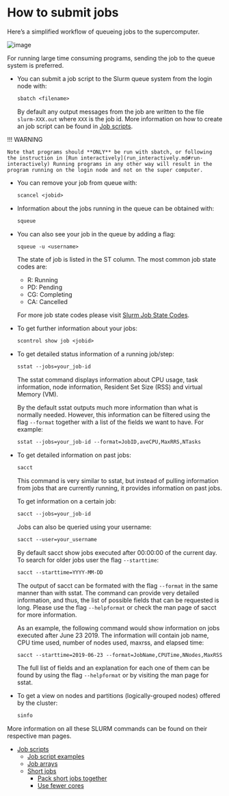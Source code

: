 # How to submit jobs

Here’s a simplified workflow of queueing jobs to the supercomputer.

![image](https://pdc-web.eecs.kth.se/files/support/images/sbatchflow.PNG)

For running large time consuming programs, sending the job to the queue system is preferred.

* You can submit a job script to the Slurm queue system from the login node with:
  ```default
  sbatch <filename>
  ```

  By default any output messages from the job are written to the file `slurm-XXX.out` where `XXX` is the job id.
  More information on how to create an job script can be found in [Job scripts](job_scripts.md#job-scripts).

!!! WARNING

    Note that programs should **ONLY** be run with sbatch, or following the instruction in [Run interactively](run_interactively.md#run-interactively) Running programs in any other way will result in the program running on the login node and not on the super computer.

* You can remove your job from queue with:
  ```default
  scancel <jobid>
  ```
* Information about the jobs running in the queue can be obtained with:
  ```default
  squeue
  ```
* You can also see your job in the queue by adding a flag:
  ```default
  squeue -u <username>
  ```

  The state of job is listed in the ST column. The most common job state codes are:
  * R: Running
  * PD: Pending
  * CG: Completing
  * CA: Cancelled

  For more job state codes please visit [Slurm Job State Codes](https://slurm.schedmd.com/squeue.html#lbAG).
* To get further information about your jobs:
  ```default
  scontrol show job <jobid>
  ```
* To get detailed status information of a running job/step:
  ```default
  sstat --jobs=your_job-id
  ```

  The sstat command displays information about CPU usage, task information, node information,
  Resident Set Size (RSS) and virtual Memory (VM).

  By the default sstat outputs much more information than what is normally needed. However, this information can be filtered using the flag `--format` together with a list of the fields we want to have. For example:
  ```default
  sstat --jobs=your_job-id --format=JobID,aveCPU,MaxRRS,NTasks
  ```
* To get detailed information on past jobs:
  ```default
  sacct
  ```

  This command is very similar to sstat, but instead of pulling information from jobs that are currently running, it provides information on past jobs.

  To get information on a certain job:
  ```default
  sacct --jobs=your_job-id
  ```

  Jobs can also be queried using your username:
  ```default
  sacct --user=your_username
  ```

  By default sacct show jobs executed after 00:00:00 of the current day. To search for older jobs user the flag `--starttime`:
  ```default
  sacct --starttime=YYYY-MM-DD
  ```

  The output of sacct can be formated with the flag `--format` in the same manner than with sstat. The command can provide very detailed information, and thus, the list of possible fields that can be requested is long. Please use the flag `--helpformat` or check the man page of sacct for more information.

  As an example, the following command would show information on jobs executed after June 23 2019. The information will contain job name, CPU time used, number of nodes used, maxrss, and elapsed time:
  ```default
  sacct --starttime=2019-06-23 --format=JobName,CPUTime,NNodes,MaxRSS,Elapsed
  ```

  The full list of fields and an explanation for each one of them can be found by using the flag `--helpformat` or by visiting the man page for sstat.
* To get a view on nodes and partitions (logically-grouped nodes) offered by the cluster:
  ```default
  sinfo
  ```

More information on all these SLURM commands can be found on their respective man pages.

* [Job scripts](job_scripts.md)
  * [Job script examples](job_scripts_dardel.md)
  * [Job arrays](job_arrays.md)
  * [Short jobs](short_jobs.md)
    * [Pack short jobs together](short_jobs.md#pack-short-jobs-together)
    * [Use fewer cores](short_jobs.md#use-fewer-cores)

